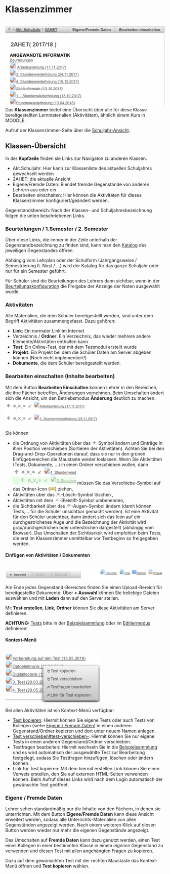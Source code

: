 # Klassenzimmer
<br>![550px-ClipCapIt-180825-172211.PNG](550px-ClipCapIt-180825-172211.PNG)
Das **Klassenzimmer** bietet eine Übersicht über alle für diese Klasse bereitgestellten Lernmaterialien (Aktivitäten), ähnlich einem Kurs in MOODLE. 

Aufruf der Klassenzimmer-Seite über die [Schuljahr-Ansicht](../Schuljahr/index.md).

## Klassen-Übersicht
In der **Kopfzeile** finden sie Links zur Navigaton zu anderen Klassen.
* Akt.Schuljahr: Hier kann zur Klassenliste des aktuellen Schuljahres gewechselt werden
* 2AHET: die aktuelle Ansicht
* Eigene/Fremde Daten: Blendet fremde Gegenstände von anderen Lehrern aus oder ein.
* Bearbeiten einschalten: Hier können die Aktivitäten für dieses Klassenzimmer konfiguriert/geändert werden.

Gegenstandsbereich:
Nach der Klassen- und Schuljahresbezeichnung folgen die unten beschriebenen Links.

### Beurteilungen / 1.Semester / 2. Semester
Über diese Links, die immer in der Zeile unterhalb der Gegenstandbezeichnung zu finden sind, kann man den [Katalog](../Katalog/index.md) des jeweiligen Gegenstandes öffnen.

Abhängig vom Lehrplan oder der Schulform (Jahrgangsweise / Semestrierung lt. Nost / ...) wird der Katalog für das ganze Schuljahr oder nur für ein Semester geführt.

Für Schüler sind die Beurteilungen des Lehrers dann sichtbar, wenn in der [Beurteilungskonfiguration](../Beurteilungskonfiguration/index.md) die Freigabe der Anzeige der Noten ausgewählt wurde.

### Aktivitäten
Alle Materialien, die dem Schüler bereitgestellt werden, sind unter dem Begriff Aktivitäten zusammengefasst. Dazu gehören:
* **Link**: Ein normaler Link im Internet
* Verzeichnis / **Ordner**: Ein Verzeichnis, das wieder mehrere andere Elemente/Aktivitäten enthalten kann
* **Test**: Ein Online-Test, der mit dem Testmodul erstellt wurde
* **Projekt**: Ein Projekt bei dem die Schüler Daten am Server abgeben können (Noch nicht implementiert!)
* **Dokumente**, die dem Schüler bereitgestellt werden.

### Bearbeiten einschalten (Inhalte bearbeiten)
Mit dem Button **Bearbeiten Einschalten** können Lehrer in den Bereichen, die ihre Fächer betreffen, Änderungen vornehmen. 
Beim Umschalten ändert sich die Ansicht, um den Betriebsmodus **Änderung** deutlich zu machen.
<br>![300px-ClipCapIt-180825-172907.PNG](300px-ClipCapIt-180825-172907.PNG)

Sie können
* die Ordnung von Aktivitäten über das ![14px-ClipCapIt-180825-172938.PNG](14px-ClipCapIt-180825-172938.PNG)-Symbol ändern und Einträge in ihrer Position verschieben (Sortieren der Aktivitäten). Achten Sie bei den Drag-and-Drop-Operationen darauf, dass sie nur in den grünen Einfügebereichen die Maustaste wieder loslassen. Wenn Sie Aktivitäten (Tests, Dokumente, ...) in einen Ordner verschieben wollen, dann 
<br>![200px-ClipCapIt-180825-173800.PNG](200px-ClipCapIt-180825-173800.PNG) müssen Sie das Verschiebe-Symbol auf das Ordner-Icon (![16px-ClipCapIt-180825-173255.PNG](16px-ClipCapIt-180825-173255.PNG)) ziehen,
* Aktivitäten über das ![16px-ClipCapIt-180825-182613.PNG](16px-ClipCapIt-180825-182613.PNG)-Lösch-Symbol löschen ,
* Aktivitäten mit dem ![16px-ClipCapIt-180825-174011.PNG](16px-ClipCapIt-180825-174011.PNG)-Bleistift-Symbol umbenennen,
* die Sichtbarkeit über das ![16px-ClipCapIt-180825-174421.PNG](16px-ClipCapIt-180825-174421.PNG)-Augen-Symbol ändern (damit können Tests,... für die Schüler unsichtbar gemacht werden). Ist eine Aktivität für den Schüler unsichtbar, dann ändert sich das Icon auf ein durchgestrichenes Auge und die Bezeichnung der Aktivität wird grau/durchgestrichen oder unterstrichen dargestellt (abhängig vom Browser). Das Umschalten der Sichtbarkeit wird empfohlen beim Tests, die erst im Klassenzimmer unmittelbar vor Testbeginn so freigegeben werden.

#### Einfügen von Aktivitäten / Dokumenten
<br>![500px-ClipCapIt-180825-175223.PNG](500px-ClipCapIt-180825-175223.PNG)

Am Ende jedes Gegenstand-Bereiches finden Sie einen Upload-Bereich für bereitgestellte Dokumente: Über **+ Auswahl** können Sie beliebige Dateien auswählen und mit **Laden** dann auf den Server stellen.

Mit **Test erstellen**, **Link**, **Ordner** können Sie diese Aktivitäten am Server definieren.

**ACHTUNG:** [Tests](../ErstellenvonTests/index.md) bitte in der [Beispielsammlung](../Beispielsammlung/index.md) oder im [Editiermodus](../BeispielsammlungEditieren/index.md) definieren!
#### Kontext-Menü
<br>![300px-ClipCapIt-180911-203234.PNG](300px-ClipCapIt-180911-203234.PNG)

Bei allen Aktivitäten ist ein Kontext-Menü verfügbar:
* [Test kopieren](../Testkopieren/index.md): Hiermit können Sie eigene Tests oder auch Tests von Kollegen (siehe [Eigene / Fremde Daten](#eigene-/-fremde-daten-)) in einen anderen Gegenstand/Ordner kopieren und dort unter neuem Namen anlegen.
* [Test verschieben#test-verschieben-](../Testkopieren#test-verschieben-/index.md#test-verschieben-): Hiermit können Sie nur eigene Tests in einen anderen Gegenstand/Ordner verschieben.
* Testfragen bearbeiten: Hiermit wechseln Sie in die [Beispielsammlung](../Beispielsammlung/index.md) und es wird automatisch der ausgewählte Test zur Bearbeitung festgelegt, sodass Sie Testfragen hinzufügen, löschen oder ändern können.
* Link für Test kopieren: Mit dem hiermit erstellen Link können Sie einen Verweis erstellen, den Sie auf externen HTML-Seiten verwenden können. Beim Aufruf dieses Links wird nach dem Login automatisch der gewünschte Test geöffnet.

### Eigene / Fremde Daten
Lehrer sehen standardmäßig nur die Inhalte von den Fächern, in denen sie unterrichten. Mit dem Button **Eigene/Fremde Daten** kann diese Ansicht erweitert werden, sodass alle Unterrichts-Materialien von allen Gegenständen angezeigt werden. Nach einem weiteren Klick auf diesen Button werden wieder nur mehr die eigenen Gegenstände angezeigt.

Das Umschalten auf **Fremde Daten** kann dazu genutzt werden, einen Test eines Kollegen in einer bestimmten Klasse in einem _eigenen_ Gegenstand zu verwenden und diesen Test mit allen angehängten Fragen zu kopieren. 

Dazu auf dem gewünschten Test mit der rechten Maustaste das Kontext-Menü öffnen und **Test kopieren** wählen.

